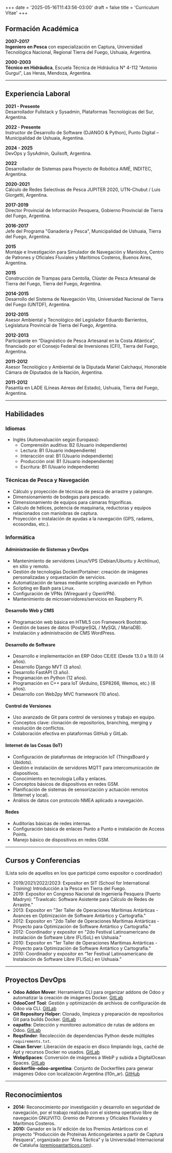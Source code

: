 +++
date = '2025-05-16T11:43:56-03:00'
draft = false
title = 'Curriculum Vitae'
+++

## Formación Académica

**2007–2017**  
**Ingeniero en Pesca** con especialización en Captura, Universidad Tecnológica Nacional, Regional Tierra del Fuego, Ushuaia, Argentina.

**2000-2003**  
**Técnico en Hidráulica**, Escuela Técnica de Hidráulica N° 4-112 "Antonio Gurgui", Las Heras, Mendoza, Argentina.

---

## Experiencia Laboral

**2021 - Presente**  
Desarrollador Fullstack y Sysadmin, Plataformas Tecnológicas del Sur, Argentina.

**2022 - Presente**  
Instructor de Desarrollo de Software (DJANGO & Python), Punto Digital – Municipalidad de Ushuaia, Argentina.

**2024 - 2025**  
DevOps y SysAdmin, Quilsoft, Argentina.

**2022**  
Desarrollador de Sistemas para Proyecto de Robótica AIMÉ, INDITEC, Argentina.

**2020-2021**  
Cálculo de Redes Selectivas de Pesca JUPITER 2020, UTN-Chubut / Luis Giorgetti, Argentina.

**2017-2019**  
Director Provincial de Información Pesquera, Gobierno Provincial de Tierra del Fuego, Argentina.

**2016-2017**  
Jefe del Programa "Ganadería y Pesca", Municipalidad de Ushuaia, Tierra del Fuego, Argentina.

**2015**  
Montaje e Investigación para Simulador de Navegación y Maniobra, Centro de Patrones y Oficiales Fluviales y Marítimos Costeros, Buenos Aires, Argentina.

**2015**  
Construcción de Trampas para Centolla, Clúster de Pesca Artesanal de Tierra del Fuego, Tierra del Fuego, Argentina.

**2014-2015**  
Desarrollo del Sistema de Navegación Vito, Universidad Nacional de Tierra del Fuego (UNTDF), Argentina.

**2012-2015**  
Asesor Ambiental y Tecnológico del Legislador Eduardo Barrientos, Legislatura Provincial de Tierra del Fuego, Argentina.

**2012-2013**  
Participante en “Diagnóstico de Pesca Artesanal en la Costa Atlántica”, financiado por el Consejo Federal de Inversiones (CFI), Tierra del Fuego, Argentina.

**2011-2012**  
Asesor Tecnológico y Ambiental de la Diputada Mariel Calchaquí, Honorable Cámara de Diputados de la Nación, Argentina.

**2011-2012**  
Pasantía en LADE (Líneas Aéreas del Estado), Ushuaia, Tierra del Fuego, Argentina.

---

## Habilidades

### Idiomas

- Inglés (Autoevaluación según Europass):  
  - Comprensión auditiva: B2 (Usuario independiente)  
  - Lectura: B1 (Usuario independiente)  
  - Interacción oral: B1 (Usuario independiente)  
  - Producción oral: B1 (Usuario independiente)  
  - Escritura: B1 (Usuario independiente)

### Técnicas de Pesca y Navegación

- Cálculo y proyección de técnicas de pesca de arrastre y palangre.  
- Dimensionamiento de bodegas para pescado.  
- Dimensionamiento de equipos para cámaras frigoríficas.  
- Cálculo de hélices, potencia de maquinaria, reductoras y equipos relacionados con maniobras de captura.  
- Proyección e instalación de ayudas a la navegación (GPS, radares, ecosondas, etc.).

### Informática

#### Administración de Sistemas y DevOps

- Mantenimiento de servidores Linux/VPS (Debian/Ubuntu y Archlinux), en sitio y remoto.  
- Gestión de tecnologías Docker/Portainer: creación de imágenes personalizadas y orquestación de servicios.  
- Automatización de tareas mediante scripting avanzado en Python
- Scripting en Bash para Linux.  
- Configuración de VPNs (Wireguard y OpenVPN).  
- Mantenimiento de microservidores/servicios en Raspberry Pi.

#### Desarrollo Web y CMS

- Programación web básica en HTML5 con Framework Bootstrap.  
- Gestión de bases de datos (PostgreSQL / MySQL / MariaDB).  
- Instalación y administración de CMS WordPress.

#### Desarrollo de Software

- Desarrollo e implementación en ERP Odoo CE/EE (Desde 13.0 a 18.0) (4 años).  
- Desarrollo Django MVT (3 años).  
- Desarrollo FastAPI (3 año).  
- Programación en Python (12 años).  
- Programación en C++ para IoT (Arduino, ESP8266, Wemos, etc.) (6 años).
- Desarrollo con Web2py MVC framework (10 años).  

#### Control de Versiones

- Uso avanzado de Git para control de versiones y trabajo en equipo.  
- Conceptos clave: clonación de repositorios, branching, merging y resolución de conflictos.  
- Colaboración efectiva en plataformas GitHub y GitLab.

#### Internet de las Cosas (IoT)

- Configuración de plataformas de integración IoT (ThingsBoard y Ubidots).  
- Gestión e instalación de servidores MQTT para intercomunicación de dispositivos.  
- Conocimiento en tecnología LoRa y enlaces.  
- Conceptos básicos de dispositivos en redes GSM.  
- Planificación de sistemas de sensorización y actuación remotos (Internet y local).  
- Análisis de datos con protocolo NMEA aplicado a navegación.

#### Redes

- Auditorías básicas de redes internas.  
- Configuración básica de enlaces Punto a Punto e instalación de Access Points.  
- Manejo básico de dispositivos en redes GSM.

---

## Cursos y Conferencias

(Lista solo de aquellos en los que participé como expositor o coordinador)

- 2019/2021/2022/2023: Expositor en SIT (School for International Training) Introducción a la Pesca en Tierra del Fuego.  
- 2019: Expositor en Congreso Nacional de Ingeniería Pesquera (Puerto Madryn): "Trawlcalc: Software Asistente para Cálculo de Redes de Arrastre."  
- 2013: Expositor en "3er Taller de Operaciones Marítimas Antárticas - Avances en Optimización de Software Antártico y Cartografía."  
- 2012: Expositor en "2do Taller de Operaciones Marítimas Antárticas - Proyecto para Optimización de Software Antártico y Cartografía."  
- 2012: Coordinador y expositor en "2do Festival Latinoamericano de Instalación de Software Libre (FLISoL) en Ushuaia."  
- 2010: Expositor en "1er Taller de Operaciones Marítimas Antárticas - Proyecto para Optimización de Software Antártico y Cartografía."  
- 2010: Coordinador y expositor en “1er Festival Latinoamericano de Instalación de Software Libre (FLISoL) en Ushuaia.”

---

## Proyectos DevOps

- **Odoo Addon Mover**: Herramienta CLI para organizar addons de Odoo y automatizar la creación de imágenes Docker. [GitLab](https://gitlab.com/alitux/odooaddonmover)  
- **OdooConf Tool**: Gestión y optimización de archivos de configuración de Odoo vía CLI. [GitLab](https://gitlab.com/alitux/odooconf)  
- **Git Repository Helper**: Clonado, limpieza y preparación de repositorios Git para builds Docker. [GitLab](https://gitlab.com/alitux/odoogci)  
- **oapaths**: Detección y monitoreo automático de rutas de addons en Odoo. [GitLab](https://gitlab.com/alitux/oapaths)  
- **Reqsfinder**: Recolección de dependencias Python desde múltiples `requirements.txt`.  
- **Clean Server**: Liberación de espacio en disco limpiando logs, caché de Apt y recursos Docker no usados. [GitLab](https://gitlab.com/alitux/cleanserver)  
- **WebpSpaces**: Conversión de imágenes a WebP y subida a DigitalOcean Spaces. [GitLab](https://gitlab.com/alitux/webpspaces)  
- **dockerfile-odoo-argentina**: Conjunto de Dockerfiles para generar imágenes Odoo con localización Argentina (l10n_ar). [GitHub](https://github.com/Alitux/dockerfile-odoo-argentina)

---

## Reconocimientos

- **2014:** Reconocimiento por investigación y desarrollo en seguridad de navegación, por el trabajo realizado con el sistema operativo libre de navegación GNU/VITO. Gremio de Patrones y Oficiales Fluviales y Marítimos Costeros.  
- **2010:** Ganador en la IV edición de los Premios Antárticos con el proyecto “Producción de Proteínas Anticongelantes a partir de Captura Pesquera”, organizado por “Área Táctica” y la Universidad Internacional de Cataluña ([premiosantarticos.com](https://premiosantarticos.com/4a-edicion)).

